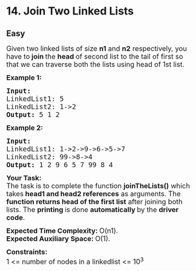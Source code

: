 # 14. Join Two Linked Lists
## Easy 
<div class="problem-statement">
                <p></p><p><span style="font-size:18px">Given two linked lists of size <strong>n1</strong> and <strong>n2</strong> respectively, you have to<strong> </strong><strong>join </strong>the <strong>head </strong>of second list to the tail of first so that we can traverse both the lists using head of 1st list.</span></p>

<p><span style="font-size:18px"><strong>Example 1:</strong></span></p>

<pre><span style="font-size:18px"><strong>Input:
</strong>LinkedList1: 5
LinkedList2: 1-&gt;2
<strong>Output: </strong>5 1 2</span>
</pre>

<p><span style="font-size:18px"><strong>Example 2:</strong></span></p>

<pre><span style="font-size:18px"><strong>Input:
</strong>LinkedList1: 1-&gt;2-&gt;9-&gt;6-&gt;5-&gt;7
LinkedList2: 99-&gt;8-&gt;4
<strong>Output: </strong>1 2 9 6 5 7 99 8 4</span></pre>

<p><span style="font-size:18px"><strong>Your Task:</strong><br>
The task is to complete the function <strong>joinTheLists()</strong> which takes<strong> head1 and head2 references</strong> as arguments. The <strong>function returns head of the first list</strong> after joining both lists. The <strong>printing </strong>is done <strong>automatically </strong>by the <strong>driver code</strong>.</span></p>

<p><span style="font-size:18px"><strong>Expected Time Complexity:&nbsp;</strong>O(n1).<br>
<strong>Expected Auxiliary Space:&nbsp;</strong>O(1).</span></p>

<p><span style="font-size:18px"><strong>Constraints:</strong><br>
1 &lt;= number of nodes in a linkedlist&nbsp;&lt;= 10<sup>3</sup></span></p>
 <p></p>
            </div>